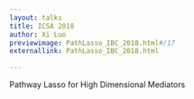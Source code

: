 ```yaml
---
layout: talks
title: ICSA 2018
author: Xi Luo
previewimage: PathLasso_IBC_2018.html#/17
externallink: PathLasso_IBC_2018.html

---
```

Pathway Lasso for High Dimensional Mediators